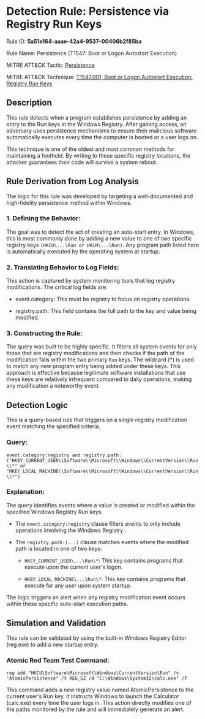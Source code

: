 # Detection Rule: Persistence via Registry Run Keys


Rule ID: **5a51e164-aaae-42a4-9537-00406b2f85ba**

Rule Name: Persistence (T1547: Boot or Logon Autostart Execution)

MITRE ATT&CK Tactic: [Persistence]()

MITRE ATT&CK Technique: [T1547.001, Boot or Logon Autostart Execution: Registry Run Keys]()

## Description

This rule detects when a program establishes persistence by adding an entry to the Run keys in the Windows Registry. After gaining access, an adversary uses persistence mechanisms to ensure their malicious software automatically executes every time the computer is booted or a user logs on.

This technique is one of the oldest and most common methods for maintaining a foothold. By writing to these specific registry locations, the attacker guarantees their code will survive a system reboot.


## Rule Derivation from Log Analysis

The logic for this rule was developed by targeting a well-documented and high-fidelity persistence method within Windows.

### **1. Defining the Behavior**: 

The goal was to detect the act of creating an auto-start entry. In Windows, this is most commonly done by adding a new value to one of two specific registry keys `(HKCU\...\Run or HKLM\...\Run)`. Any program path listed here is automatically executed by the operating system at startup.

### **2. Translating Behavior to Log Fields**: 

This action is captured by system monitoring tools that log registry modifications. The critical log fields are:

- event.category: This must be registry to focus on registry operations.

- registry.path: This field contains the full path to the key and value being modified.

###  **3. Constructing the Rule**: 
The query was built to be highly specific. It filters all system events for only those that are registry modifications and then checks if the path of the modification falls within the two primary `Run` keys. The wildcard (*) is used to match any new program entry being added under these keys. This approach is effective because legitimate software installations that use these keys are relatively infrequent compared to daily operations, making any modification a noteworthy event.


## Detection Logic

This is a query-based rule that triggers on a single registry modification event matching the specified criteria.

### Query:

`event.category:registry and registry.path:("HKEY_CURRENT_USER\\Software\\Microsoft\\Windows\\CurrentVersion\\Run\\*" or "HKEY_LOCAL_MACHINE\\Software\\Microsoft\\Windows\\CurrentVersion\\Run\\*")`

### Explanation:
The query identifies events where a value is created or modified within the specified Windows Registry Run keys.

- The `event.category:registry` clause filters events to only include operations involving the Windows Registry
.
- The `registry.path:(...)` clause matches events where the modified path is located in one of two keys:

    - `HKEY_CURRENT_USER\...\Run\*`: This key contains programs that execute upon the current user's logon.
    
    - `HKEY_LOCAL_MACHINE\...\Run\*`: This key contains programs that execute for any user upon system startup.

The logic triggers an alert when any registry modification event occurs within these specific auto-start execution paths.


## Simulation and Validation

This rule can be validated by using the built-in Windows Registry Editor (reg.exe) to add a new startup entry.

### Atomic Red Team Test Command:

`reg add "HKCU\Software\Microsoft\Windows\CurrentVersion\Run" /v "AtomicPersistence" /t REG_SZ /d "C:\Windows\System32\calc.exe" /f`


This command adds a new registry value named AtomicPersistence to the current user's Run key. It instructs Windows to launch the Calculator (calc.exe) every time the user logs in. This action directly modifies one of the paths monitored by the rule and will immediately generate an alert.

